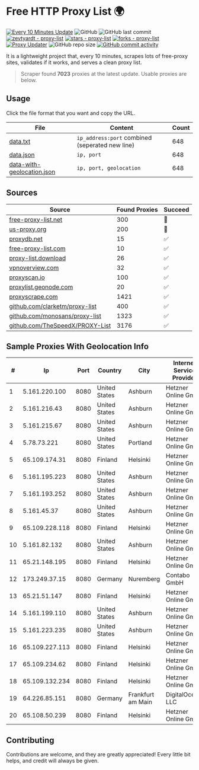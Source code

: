 
# Free HTTP Proxy List 🌍

[![Every 10 Minutes Update](https://github.com/mertguvencli/http-proxy-list/actions/workflows/main.yml/badge.svg?branch=main)](https://github.com/mertguvencli/http-proxy-list/actions/workflows/main.yml)
![GitHub](https://img.shields.io/github/license/mertguvencli/http-proxy-list)
![GitHub last commit](https://img.shields.io/github/last-commit/mertguvencli/http-proxy-list)
[![zevtyardt - proxy-list](https://img.shields.io/static/v1?label=zevtyardt&message=proxy-list&color=blue&logo=github)](https://github.com/zevtyardt/proxy-list "Go to GitHub repo")
[![stars - proxy-list](https://img.shields.io/github/stars/zevtyardt/proxy-list?style=social)](https://github.com/zevtyardt/proxy-list)
[![forks - proxy-list](https://img.shields.io/github/forks/zevtyardt/proxy-list?style=social)](https://github.com/zevtyardt/proxy-list)
[![Proxy Updater](https://github.com/zevtyardt/proxy-list/workflows/Proxy%20Updater/badge.svg)](https://github.com/zevtyardt/proxy-list/actions?query=workflow:"Proxy+Updater")
![GitHub repo size](https://img.shields.io/github/repo-size/zevtyardt/proxy-list)
[![GitHub commit activity](https://img.shields.io/github/commit-activity/m/zevtyardt/proxy-list?logo=commits)](https://github.com/zevtyardt/proxy-list/commits/main)

It is a lightweight project that, every 10 minutes, scrapes lots of free-proxy sites, validates if it works, and serves a clean proxy list.

> Scraper found **7023** proxies at the latest update. Usable proxies are below.

## Usage

Click the file format that you want and copy the URL.

|File|Content|Count|
|----|-------|-----|
|[data.txt](https://raw.githubusercontent.com/mertguvencli/http-proxy-list/main/proxy-list/data.txt)|`ip_address:port` combined (seperated new line)|648|
|[data.json](https://raw.githubusercontent.com/mertguvencli/http-proxy-list/main/proxy-list/data.json)|`ip, port`|648|
|[data-with-geolocation.json](https://raw.githubusercontent.com/mertguvencli/http-proxy-list/main/proxy-list/data-with-geolocation.json)|`ip, port, geolocation`|648|

## Sources

|Source|Found Proxies|Succeed|
|------|-------------|-------|
|[free-proxy-list.net](https://free-proxy-list.net)|300|🚫|
|[us-proxy.org](https://www.us-proxy.org)|200|🚫|
|[proxydb.net](http://proxydb.net)|15|✅|
|[free-proxy-list.com](https://free-proxy-list.com/?page=&port=&type%5B%5D=http&type%5B%5D=https&up_time=0&search=Search)|10|✅|
|[proxy-list.download](https://www.proxy-list.download/HTTP)|26|✅|
|[vpnoverview.com](https://vpnoverview.com/privacy/anonymous-browsing/free-proxy-servers)|32|✅|
|[proxyscan.io](https://www.proxyscan.io)|100|✅|
|[proxylist.geonode.com](https://proxylist.geonode.com/api/proxy-list?limit=300&page=1&sort_by=lastChecked&sort_type=desc&protocols=http,https)|20|✅|
|[proxyscrape.com](https://api.proxyscrape.com/v2/?request=displayproxies&protocol=http&timeout=10000&country=all&ssl=all&anonymity=all)|1421|✅|
|[github.com/clarketm/proxy-list](https://raw.githubusercontent.com/clarketm/proxy-list/master/proxy-list-raw.txt)|400|✅|
|[github.com/monosans/proxy-list](https://raw.githubusercontent.com/monosans/proxy-list/main/proxies/http.txt)|1323|✅|
|[github.com/TheSpeedX/PROXY-List](https://raw.githubusercontent.com/TheSpeedX/PROXY-List/master/http.txt)|3176|✅|


## Sample Proxies With Geolocation Info

|#|Ip|Port|Country|City|Internet Service Provider|
|-|--|----|-------|----|-------------------------|
|1|5.161.220.100|8080|United States|Ashburn|Hetzner Online GmbH|
|2|5.161.216.43|8080|United States|Ashburn|Hetzner Online GmbH|
|3|5.161.215.67|8080|United States|Ashburn|Hetzner Online GmbH|
|4|5.78.73.221|8080|United States|Portland|Hetzner Online GmbH|
|5|65.109.174.31|8080|Finland|Helsinki|Hetzner Online GmbH|
|6|5.161.195.223|8080|United States|Ashburn|Hetzner Online GmbH|
|7|5.161.193.252|8080|United States|Ashburn|Hetzner Online GmbH|
|8|5.161.45.37|8080|United States|Ashburn|Hetzner Online GmbH|
|9|65.109.228.118|8080|Finland|Helsinki|Hetzner Online GmbH|
|10|5.161.82.132|8080|United States|Ashburn|Hetzner Online GmbH|
|11|65.21.148.195|8080|Finland|Helsinki|Hetzner Online GmbH|
|12|173.249.37.15|8080|Germany|Nuremberg|Contabo GmbH|
|13|65.21.51.147|8080|Finland|Helsinki|Hetzner Online GmbH|
|14|5.161.199.110|8080|United States|Ashburn|Hetzner Online GmbH|
|15|5.161.223.235|8080|United States|Ashburn|Hetzner Online GmbH|
|16|65.109.227.113|8080|Finland|Helsinki|Hetzner Online GmbH|
|17|65.109.234.62|8080|Finland|Helsinki|Hetzner Online GmbH|
|18|65.109.132.234|8080|Finland|Helsinki|Hetzner Online GmbH|
|19|64.226.85.151|8080|Germany|Frankfurt am Main|DigitalOcean, LLC|
|20|65.108.50.239|8080|Finland|Helsinki|Hetzner Online GmbH|



## Contributing

Contributions are welcome, and they are greatly appreciated! Every
little bit helps, and credit will always be given.

